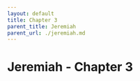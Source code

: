 ```yaml
---
layout: default
title: Chapter 3
parent_title: Jeremiah
parent_url: ./jeremiah.md
---
```


# Jeremiah - Chapter 3

